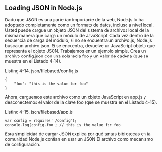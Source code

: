 ## Loading JSON in Node.js

Dado que JSON es una parte tan importante de la web, Node.js lo 
ha adoptado completamente como un formato de datos, incluso a nivel local. Usted puede
cargue un objeto JSON del sistema de archivos local de 
la misma manera que carga un módulo de JavaScript. Cada vez dentro de la
secuencia de carga del módulo, si no se encuentra un archivo.js, 
Node.js busca un archivo.json. Si se encuentra, devuelve un JavaScript
objeto que representa el objeto JSON. Trabajemos en un ejemplo simple. 
Crea un archivo config.json con una sola tecla foo
y un valor de cadena (que se muestra en el Listado 4-14).

Listing 4-14. json/filebased/config.js

```
{
    "foo": "this is the value for foo"
}
```

Ahora, carguemos este archivo como un objeto JavaScript en 
app.js y desconectemos el valor de la clave foo (que se muestra en el Listado 4-15).

Listing 4-15. json/filebased/app.js

```
var config = require('./config');
console.log(config.foo); // this is the value for foo
```

Esta simplicidad de cargar JSON explica por qué tantas 
bibliotecas en la comunidad Node.js confían en usar un JSON
El archivo como mecanismo de configuración.



